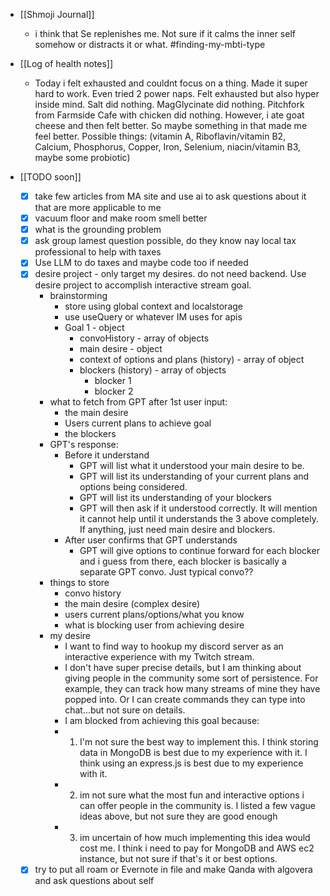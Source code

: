   * [[Shmoji Journal]]
    * i think that Se replenishes me. Not sure if it calms the inner self somehow or distracts it or what. #finding-my-mbti-type


  * [[Log of health notes]]
    * Today i felt exhausted and couldnt focus on a thing. Made it super hard to work. Even tried 2 power naps. Felt exhausted but also hyper inside mind. Salt did nothing. MagGlycinate did nothing. Pitchfork from Farmside Cafe with chicken did nothing. However, i ate goat cheese and then felt better. So maybe something in that made me feel better. Possible things: (vitamin A, Riboflavin/vitamin B2, Calcium, Phosphorus, Copper, Iron, Selenium, niacin/vitamin B3, maybe some probiotic)
  * [[TODO soon]]
    * [x] take few articles from MA site and use ai to ask questions about it that are more applicable to me
    * [x] vacuum floor and make room smell better
    * [x] what is the grounding problem
    * [x] ask group lamest question possible, do they know nay local tax professional to help with taxes
    * [x] Use LLM to do taxes and maybe code too if needed
    * [x] desire project - only target my desires. do not need backend. Use desire project to accomplish interactive stream goal.
      * brainstorming
        * store using global context and localstorage
        * use useQuery or whatever IM uses for apis
        * Goal 1 - object
          * convoHistory - array of objects
          * main desire - object
          * context of options and plans (history) - array of object
          * blockers (history) - array of objects
            * blocker 1
            * blocker 2
      * what to fetch from GPT after 1st user input:
        * the main desire
        * Users current plans to achieve goal
        * the blockers
      * GPT's response:
        * Before it understand
          * GPT will list what it understood your main desire to be.
          * GPT will list its understanding of your current plans and options being considered.
          * GPT will list its understanding of your blockers
          * GPT will then ask if it understood correctly. It will mention it cannot help until it understands the 3 above completely. If anything, just need main desire and blockers.
        * After user confirms that GPT understands
          * GPT will give options to continue forward for each blocker and i guess from there, each blocker is basically a separate GPT convo. Just typical convo??
      * things to store
        * convo history
        * the main desire (complex desire)
        * users current plans/options/what you know
        * what is blocking user from achieving desire
      * my desire
        * I want to find way to hookup my discord server as an interactive experience with my Twitch stream.
        * I don't have super precise details, but I am thinking about giving people in the community some sort of persistence. For example, they can track how many streams of mine they have popped into. Or I can create commands they can type into chat...but not sure on details.
        * I am blocked from achieving this goal because:
        * 1) I'm not sure the best way to implement this. I think storing data in MongoDB is best due to my experience with it. I think using an express.js is best due to my experience with it. 
        * 2) im not sure what the most fun and interactive options i can offer people in the community is. I listed a few vague ideas above, but not sure they are good enough
        * 3) im uncertain of how much implementing this idea would cost me. I think i need to pay for MongoDB and AWS ec2 instance, but not sure if that's it or best options.
    * [x] try to put all roam or Evernote in file and make Qanda with algovera and ask questions about self 